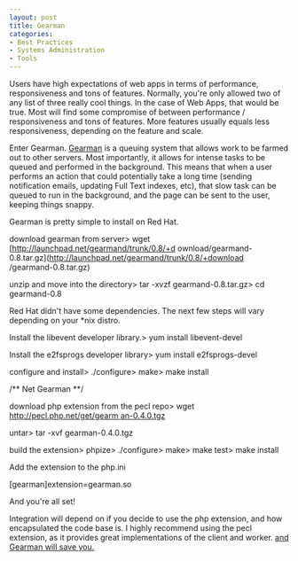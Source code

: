 ```yaml
---
layout: post
title: Gearman
categories:
- Best Practices
- Systems Administration
- Tools
---
```

Users have high expectations of web apps in terms of performance,
responsiveness and tons of features. Normally, you're only allowed two of any
list of three really cool things. In the case of Web Apps, that would be true.
Most will find some compromise of between performance / responsiveness and
tons of features. More features usually equals less responsiveness, depending
on the feature and scale.

  
Enter Gearman. [Gearman](http://bit.ly/1Wrot) is a queuing system that allows
work to be farmed out to other servers. Most importantly, it allows for
intense tasks to be queued and performed in the background. This means that
when a user performs an action that could potentially take a long time
(sending notification emails, updating Full Text indexes, etc), that slow task
can be queued to run in the background, and the page can be sent to the user,
keeping things snappy.

  
Gearman is pretty simple to install on Red Hat.

  
download gearman from server> wget [http://launchpad.net/gearmand/trunk/0.8/+d
ownload/gearmand-0.8.tar.gz](http://launchpad.net/gearmand/trunk/0.8/+download
/gearmand-0.8.tar.gz)

  
unzip and move into the directory> tar -xvzf gearmand-0.8.tar.gz> cd
gearmand-0.8

  
Red Hat didn't have some dependencies. The next few steps will vary depending
on your *nix distro.

  
Install the libevent developer library.> yum install libevent-devel

  
Install the e2fsprogs developer library> yum install e2fsprogs-devel

  
configure and install> ./configure> make> make install

  
/** Net Gearman **/

  
download php extension from the pecl repo> wget [http://pecl.php.net/get/gearm
an-0.4.0.tgz](http://pecl.php.net/get/gearman-0.4.0.tgz)

  
untar> tar -xvf gearman-0.4.0.tgz

  
build the extension> phpize> ./configure> make> make test> make install

  
Add the extension to the php.ini

  
[gearman]extension=gearman.so

  
And you're all set!

  
Integration will depend on if you decide to use the php extension, and how
encapsulated the code base is. I highly recommend using the pecl extension, as
it provides great implementations of the client and worker. [ and Gearman will
save you.](http://bit.ly/TunGR)

